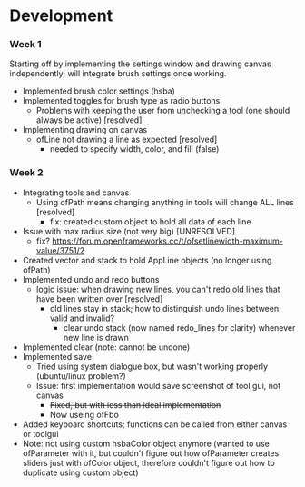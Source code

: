 # Development <br />
### Week 1 <br />
Starting off by implementing the settings window and drawing canvas independently; will integrate brush settings once working. <br />
* Implemented brush color settings (hsba)
* Implemented toggles for brush type as radio buttons
  * Problems with keeping the user from unchecking a tool (one should always be active) [resolved]
* Implementing drawing on canvas
  * ofLine not drawing a line as expected [resolved]
    * needed to specify width, color, and fill (false)
### Week 2 <br />
* Integrating tools and canvas
  * Using ofPath means changing anything in tools will change ALL lines [resolved]
    * fix: created custom object to hold all data of each line
* Issue with max radius size (not very big) [UNRESOLVED]
  * fix? https://forum.openframeworks.cc/t/ofsetlinewidth-maximum-value/3751/2
* Created vector and stack to hold AppLine objects (no longer using ofPath)
* Implemented undo and redo buttons
  * logic issue: when drawing new lines, you can't redo old lines that have been written over [resolved]
    * old lines stay in stack; how to distinguish undo lines between valid and invalid? 
      * clear undo stack (now named redo_lines for clarity) whenever new line is drawn
* Implemented clear (note: cannot be undone)
* Implemented save
  * Tried using system dialogue box, but wasn't working properly (ubuntu/linux problem?)
  * Issue: first implementation would save screenshot of tool gui, not canvas
    * ~~Fixed, but with less than ideal implementation~~
    * Now useing ofFbo
* Added keyboard shortcuts; functions can be called from either canvas or toolgui
* Note: not using custom hsbaColor object anymore (wanted to use ofParameter with it, but couldn't figure out how ofParameter creates sliders just with ofColor object, therefore couldn't figure out how to duplicate using custom object)
